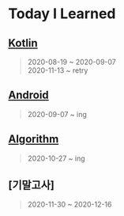 # Today I Learned

## [Kotlin](https://github.com/rudeore333/TIL/tree/master/Kotlin)
> 2020-08-19 ~ 2020-09-07   
> 2020-11-13 ~ retry

## [Android](https://github.com/rudeore333/TIL/tree/master/Android)
> 2020-09-07 ~ ing

## [Algorithm](https://github.com/rudeore333/TIL/tree/master/Algorithm)
> 2020-10-27 ~ ing

## [기말고사]
> 2020-11-30 ~ 2020-12-16
